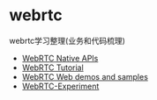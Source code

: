 # webrtc
webrtc学习整理(业务和代码梳理)

+ [WebRTC Native APIs](https://webrtc.org/native-code/native-apis/)
+ [WebRTC Tutorial](https://www.tutorialspoint.com/webrtc/index.htm)
+ [WebRTC Web demos and samples](https://webrtc.github.io/samples/) 
+ [WebRTC-Experiment](https://github.com/muaz-khan/WebRTC-Experiment)


